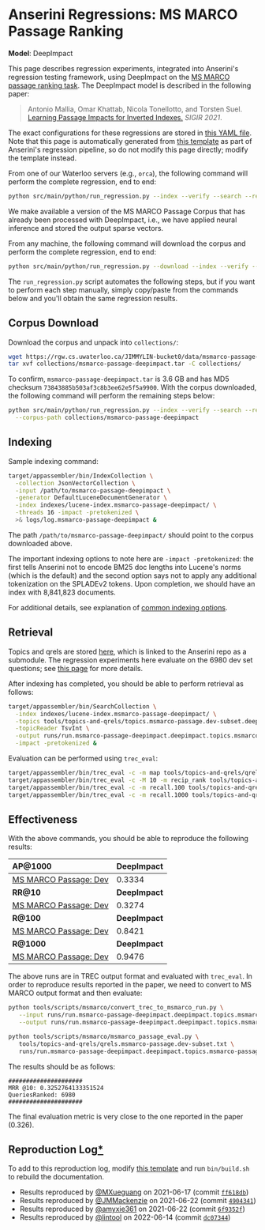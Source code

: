 # Anserini Regressions: MS MARCO Passage Ranking

**Model**: DeepImpact

This page describes regression experiments, integrated into Anserini's regression testing framework, using DeepImpact on the [MS MARCO passage ranking task](https://github.com/microsoft/MSMARCO-Passage-Ranking).
The DeepImpact model is described in the following paper:

> Antonio Mallia, Omar Khattab, Nicola Tonellotto, and Torsten Suel. [Learning Passage Impacts for Inverted Indexes.](https://dl.acm.org/doi/10.1145/3404835.3463030) _SIGIR 2021_.

The exact configurations for these regressions are stored in [this YAML file](../../src/main/resources/regression/msmarco-passage-deepimpact.yaml).
Note that this page is automatically generated from [this template](../../src/main/resources/docgen/templates/msmarco-passage-deepimpact.template) as part of Anserini's regression pipeline, so do not modify this page directly; modify the template instead.

From one of our Waterloo servers (e.g., `orca`), the following command will perform the complete regression, end to end:

```bash
python src/main/python/run_regression.py --index --verify --search --regression msmarco-passage-deepimpact
```

We make available a version of the MS MARCO Passage Corpus that has already been processed with DeepImpact, i.e., we have applied neural inference and stored the output sparse vectors.

From any machine, the following command will download the corpus and perform the complete regression, end to end:

```bash
python src/main/python/run_regression.py --download --index --verify --search --regression msmarco-passage-deepimpact
```

The `run_regression.py` script automates the following steps, but if you want to perform each step manually, simply copy/paste from the commands below and you'll obtain the same regression results.

## Corpus Download

Download the corpus and unpack into `collections/`:

```bash
wget https://rgw.cs.uwaterloo.ca/JIMMYLIN-bucket0/data/msmarco-passage-deepimpact.tar -P collections/
tar xvf collections/msmarco-passage-deepimpact.tar -C collections/
```

To confirm, `msmarco-passage-deepimpact.tar` is 3.6 GB and has MD5 checksum `73843885b503af3c8b3ee62e5f5a9900`.
With the corpus downloaded, the following command will perform the remaining steps below:

```bash
python src/main/python/run_regression.py --index --verify --search --regression msmarco-passage-deepimpact \
  --corpus-path collections/msmarco-passage-deepimpact
```

## Indexing

Sample indexing command:

```bash
target/appassembler/bin/IndexCollection \
  -collection JsonVectorCollection \
  -input /path/to/msmarco-passage-deepimpact \
  -generator DefaultLuceneDocumentGenerator \
  -index indexes/lucene-index.msmarco-passage-deepimpact/ \
  -threads 16 -impact -pretokenized \
  >& logs/log.msmarco-passage-deepimpact &
```

The path `/path/to/msmarco-passage-deepimpact/` should point to the corpus downloaded above.

The important indexing options to note here are `-impact -pretokenized`: the first tells Anserini not to encode BM25 doc lengths into Lucene's norms (which is the default) and the second option says not to apply any additional tokenization on the SPLADEv2 tokens.
Upon completion, we should have an index with 8,841,823 documents.

For additional details, see explanation of [common indexing options](../../docs/common-indexing-options.md).

## Retrieval

Topics and qrels are stored [here](https://github.com/castorini/anserini-tools/tree/master/topics-and-qrels), which is linked to the Anserini repo as a submodule.
The regression experiments here evaluate on the 6980 dev set questions; see [this page](../../docs/experiments-msmarco-passage.md) for more details.

After indexing has completed, you should be able to perform retrieval as follows:

```bash
target/appassembler/bin/SearchCollection \
  -index indexes/lucene-index.msmarco-passage-deepimpact/ \
  -topics tools/topics-and-qrels/topics.msmarco-passage.dev-subset.deepimpact.tsv.gz \
  -topicReader TsvInt \
  -output runs/run.msmarco-passage-deepimpact.deepimpact.topics.msmarco-passage.dev-subset.deepimpact.txt \
  -impact -pretokenized &
```

Evaluation can be performed using `trec_eval`:

```bash
target/appassembler/bin/trec_eval -c -m map tools/topics-and-qrels/qrels.msmarco-passage.dev-subset.txt runs/run.msmarco-passage-deepimpact.deepimpact.topics.msmarco-passage.dev-subset.deepimpact.txt
target/appassembler/bin/trec_eval -c -M 10 -m recip_rank tools/topics-and-qrels/qrels.msmarco-passage.dev-subset.txt runs/run.msmarco-passage-deepimpact.deepimpact.topics.msmarco-passage.dev-subset.deepimpact.txt
target/appassembler/bin/trec_eval -c -m recall.100 tools/topics-and-qrels/qrels.msmarco-passage.dev-subset.txt runs/run.msmarco-passage-deepimpact.deepimpact.topics.msmarco-passage.dev-subset.deepimpact.txt
target/appassembler/bin/trec_eval -c -m recall.1000 tools/topics-and-qrels/qrels.msmarco-passage.dev-subset.txt runs/run.msmarco-passage-deepimpact.deepimpact.topics.msmarco-passage.dev-subset.deepimpact.txt
```

## Effectiveness

With the above commands, you should be able to reproduce the following results:

| **AP@1000**                                                                                                  | **DeepImpact**|
|:-------------------------------------------------------------------------------------------------------------|-----------|
| [MS MARCO Passage: Dev](https://github.com/microsoft/MSMARCO-Passage-Ranking)                                | 0.3334    |
| **RR@10**                                                                                                    | **DeepImpact**|
| [MS MARCO Passage: Dev](https://github.com/microsoft/MSMARCO-Passage-Ranking)                                | 0.3274    |
| **R@100**                                                                                                    | **DeepImpact**|
| [MS MARCO Passage: Dev](https://github.com/microsoft/MSMARCO-Passage-Ranking)                                | 0.8421    |
| **R@1000**                                                                                                   | **DeepImpact**|
| [MS MARCO Passage: Dev](https://github.com/microsoft/MSMARCO-Passage-Ranking)                                | 0.9476    |

The above runs are in TREC output format and evaluated with `trec_eval`.
In order to reproduce results reported in the paper, we need to convert to MS MARCO output format and then evaluate:

```bash
python tools/scripts/msmarco/convert_trec_to_msmarco_run.py \
   --input runs/run.msmarco-passage-deepimpact.deepimpact.topics.msmarco-passage.dev-subset.deepimpact.txt \
   --output runs/run.msmarco-passage-deepimpact.deepimpact.topics.msmarco-passage.dev-subset.deepimpact.tsv --quiet

python tools/scripts/msmarco/msmarco_passage_eval.py \
   tools/topics-and-qrels/qrels.msmarco-passage.dev-subset.txt \
   runs/run.msmarco-passage-deepimpact.deepimpact.topics.msmarco-passage.dev-subset.deepimpact.tsv
```

The results should be as follows:

```
#####################
MRR @10: 0.3252764133351524
QueriesRanked: 6980
#####################
```

The final evaluation metric is very close to the one reported in the paper (0.326).

## Reproduction Log[*](../../docs/reproducibility.md)

To add to this reproduction log, modify [this template](../../src/main/resources/docgen/templates/msmarco-passage-deepimpact.template) and run `bin/build.sh` to rebuild the documentation.

+ Results reproduced by [@MXueguang](https://github.com/MXueguang) on 2021-06-17 (commit [`ff618db`](https://github.com/castorini/anserini/commit/ff618dbf87feee0ad75dc42c72a361c05984097d))
+ Results reproduced by [@JMMackenzie](https://github.com/jmmackenzie) on 2021-06-22 (commit [`4904341`](https://github.com/castorini/anserini/commit/490434172a035b6eade8c17771aed83cc7f5d996))
+ Results reproduced by [@amyxie361](https://github.com/amyxie361) on 2021-06-22 (commit [`6f9352f`](https://github.com/castorini/anserini/commit/6f9352fc5d6a4938fadc2bda9d0c428056eec5f0))
+ Results reproduced by [@lintool](https://github.com/lintool) on 2022-06-14 (commit [`dc07344`](https://github.com/castorini/anserini/commit/dc073447c8a0c07b53d979c49bf1e2e018200508))
